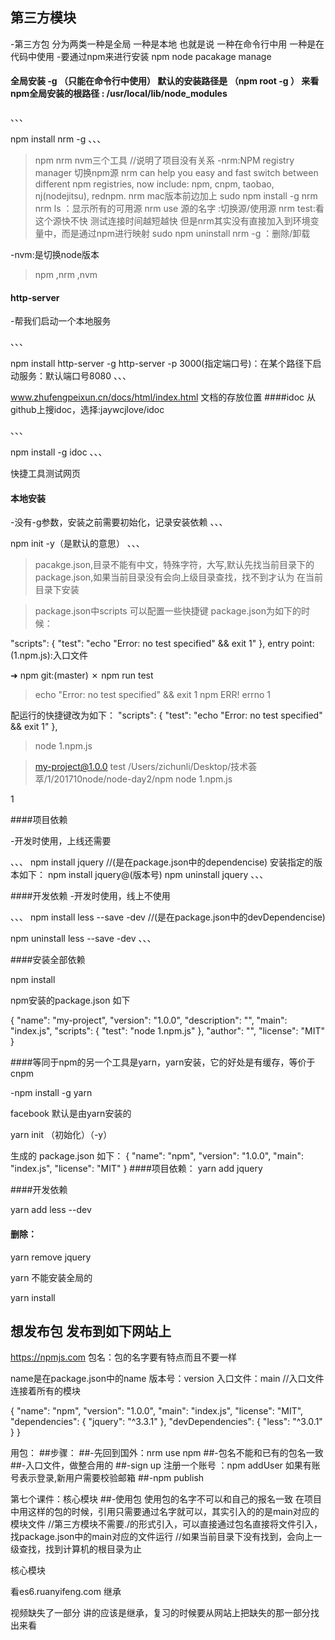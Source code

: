
## 第三方模块
-第三方包 分为两类一种是全局 一种是本地  也就是说 一种在命令行中用  一种是在代码中使用
-要通过npm来进行安装  npm  node  pacakage manage

#### 全局安装 -g （只能在命令行中使用） 默认的安装路径是 （npm  root -g ） 来看npm全局安装的根路径 : /usr/local/lib/node_modules

、、、

npm install nrm -g
、、、

>npm nrm nvm三个工具
//说明了项目没有关系
-nrm:NPM registry manager  切换npm源
    nrm can help you easy and fast switch between different npm registries, now include: npm, cnpm, taobao, nj(nodejitsu), rednpm.
>nrm   mac版本前边加上 sudo
   npm install -g nrm
   nrm ls ：显示所有的可用源
   nrm use 源的名字 :切换源/使用源
   nrm test:看这个源快不快  测试连接时间越短越快
  但是nrm其实没有直接加入到环境变量中，而是通过npm进行映射
  sudo npm uninstall nrm -g ：删除/卸载

-nvm:是切换node版本

> npm ,nrm ,nvm

#### http-server
-帮我们启动一个本地服务

 、、、

 npm install  http-server -g
 http-server -p 3000(指定端口号)：在某个路径下启动服务：默认端口号8080
 、、、


www.zhufengpeixun.cn/docs/html/index.html  文档的存放位置
 ####idoc  从github上搜idoc，选择:jaywcjlove/idoc

 、、、

 npm install -g idoc
 、、、

 快捷工具测试网页

#### 本地安装

-没有-g参数，安装之前需要初始化，记录安装依赖
、、、

npm init -y（是默认的意思）
、、、

>pacakge.json,目录不能有中文，特殊字符，大写,默认先找当前目录下的package.json,如果当前目录没有会向上级目录查找，找不到才认为
 在当前目录下安装

 >package.json中scripts 可以配置一些快捷键
 package.json为如下的时候：

   "scripts": {
     "test": "echo \"Error: no test specified\" && exit 1"
   },
 entry point: (1.npm.js):入口文件

➜  npm git:(master) ✗ npm run test
> echo "Error: no test specified" && exit 1
npm ERR! errno 1

配运行的快捷键改为如下：
 "scripts": {
    "test": "echo \"Error: no test specified\" && exit 1"
  },

 > node 1.npm.js

> my-project@1.0.0 test /Users/zichunli/Desktop/技术荟萃/1/201710node/node-day2/npm
> node 1.npm.js

1

####项目依赖

-开发时使用，上线还需要

、、、
npm install jquery      //(是在package.json中的dependencise)
安装指定的版本如下：
npm install jquery@(版本号)
npm uninstall jquery
、、、

####开发依赖
-开发时使用，线上不使用

、、、
npm install less --save -dev   //(是在package.json中的devDependencise)

npm uninstall less --save -dev
、、、

####安装全部依赖

npm install

npm安装的package.json  如下

{
  "name": "my-project",
  "version": "1.0.0",
  "description": "",
  "main": "index.js",
  "scripts": {
    "test": "node 1.npm.js"
  },
  "author": "",
  "license": "MIT"
}



####等同于npm的另一个工具是yarn，yarn安装，它的好处是有缓存，等价于 cnpm

-npm install -g yarn

facebook 默认是由yarn安装的

yarn  init （初始化）（-y）

生成的 package.json 如下：
{
  "name": "npm",
  "version": "1.0.0",
  "main": "index.js",
  "license": "MIT"
}
####项目依赖：
yarn add jquery

####开发依赖

 yarn add less --dev

 #### 删除：
 yarn remove jquery

 yarn  不能安装全局的

  yarn  install

 #####

 ## 想发布包  发布到如下网站上
 https://npmjs.com
包名：包的名字要有特点而且不要一样

name是在package.json中的name
版本号：version
入口文件：main    //入口文件连接着所有的模块


{
  "name": "npm",
  "version": "1.0.0",
  "main": "index.js",
  "license": "MIT",
  "dependencies": {
    "jquery": "^3.3.1"
  },
  "devDependencies": {
    "less": "^3.0.1"
  }
}

用包：
##步骤：
##-先回到国外：nrm use npm
##-包名不能和已有的包名一致
##-入口文件，做整合用的
##-sign up  注册一个账号   ：npm addUser 如果有账号表示登录,新用户需要校验邮箱
##-npm publish

第七个课件：核心模块
##-使用包  使用包的名字不可以和自己的报名一致
在项目中用这样的包的时候，引用只需要通过名字就可以，其实引入的的是main对应的模块文件
//第三方模块不需要./的形式引入，可以直接通过包名直接将文件引入，找package.json中的main对应的文件运行
//如果当前目录下没有找到，会向上一级查找，找到计算机的根目录为止

核心模块

看es6.ruanyifeng.com 继承

视频缺失了一部分  讲的应该是继承，复习的时候要从网站上把缺失的那一部分找出来看



































